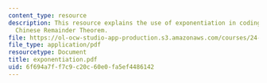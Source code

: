 ```yaml
---
content_type: resource
description: This resource explains the use of exponentiation in coding. It also explains
  Chinese Remainder Theorem.
file: https://ol-ocw-studio-app-production.s3.amazonaws.com/courses/24-242-logic-ii-spring-2004/6f694a7ff7c9c20c60e0fa5ef4486142_exponentiation.pdf
file_type: application/pdf
resourcetype: Document
title: exponentiation.pdf
uid: 6f694a7f-f7c9-c20c-60e0-fa5ef4486142
---
```

